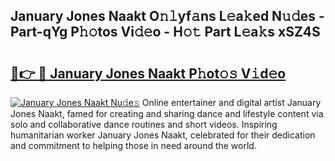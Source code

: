 ## January Jones Naakt O𝚗𝚕yf𝚊ns L𝚎a𝚔ed N𝚞𝚍es - Part-qYg P𝚑𝚘tos Vi𝚍𝚎o - H𝚘𝚝 Part L𝚎a𝚔s xSZ4S

# <h2><a href="http://kf7b44.oniu.top/?m=January+Jones+Naakt">🔗👉 🔴 January Jones Naakt P𝚑ot𝚘𝚜 V𝚒d𝚎o</a></h2>

[![January Jones Naakt Nu𝚍e𝚜](https://i.imgur.com/0qMVB7G.gif)](http://kf7b44.oniu.top/?m=January+Jones+Naakt)
Online entertainer and digital artist January Jones Naakt, famed for creating and sharing dance and lifestyle content via solo and collaborative dance routines and short videos. Inspiring humanitarian worker January Jones Naakt, celebrated for their dedication and commitment to helping those in need around the world.  
